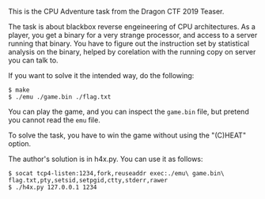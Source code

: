 This is the CPU Adventure task from the Dragon CTF 2019 Teaser.

The task is about blackbox reverse engeineering of CPU architectures.
As a player, you get a binary for a very strange processor, and access
to a server running that binary.  You have to figure out the instruction
set by statistical analysis on the binary, helped by corelation with
the running copy on server you can talk to.

If you want to solve it the intended way, do the following:

```
$ make
$ ./emu ./game.bin ./flag.txt
```

You can play the game, and you can inspect the `game.bin` file, but pretend
you cannot read the `emu` file.

To solve the task, you have to win the game without using the "(C)HEAT"
option.

The author's solution is in h4x.py.  You can use it as follows:

```
$ socat tcp4-listen:1234,fork,reuseaddr exec:./emu\ game.bin\ flag.txt,pty,setsid,setpgid,ctty,stderr,rawer
$ ./h4x.py 127.0.0.1 1234
```
